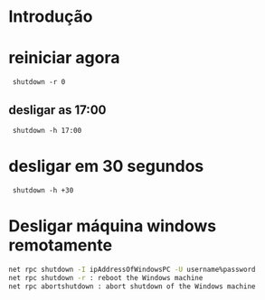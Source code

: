 # Introdução

# reiniciar agora
     shutdown -r 0

##  desligar as 17:00

     shutdown -h 17:00

# desligar em 30 segundos

     shutdown -h +30

# Desligar máquina windows remotamente

``` sh
net rpc shutdown -I ipAddressOfWindowsPC -U username%password
net rpc shutdown -r : reboot the Windows machine
net rpc abortshutdown : abort shutdown of the Windows machine
```

